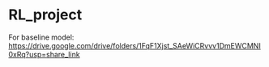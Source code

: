 # RL_project

For baseline model: <br>
https://drive.google.com/drive/folders/1FqF1Xjst_SAeWiCRvvv1DmEWCMNI0xRq?usp=share_link
